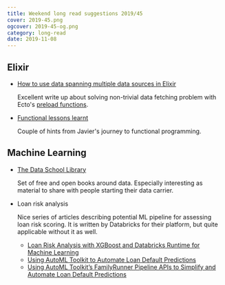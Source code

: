 ```yaml
---
title: Weekend long read suggestions 2019/45 
cover: 2019-45.png
ogcover: 2019-45-og.png
category: long-read
date: 2019-11-08
---
```


## Elixir

- [How to use data spanning multiple data sources in Elixir](https://medium.com/rekkiapp/how-to-use-data-spanning-multiple-data-sources-in-elixir-50f39c87d8fc)

    Excellent write up about solving non-trivial data fetching problem with Ecto's [preload functions](https://hexdocs.pm/ecto/Ecto.Query.html#preload/3-preload-functions).

- [Functional lessons learnt](https://8thlight.com/blog/javier-garc%C3%ADa/2019/10/29/functional-lessons.html)

    Couple of hints from Javier's journey to functional programming.

## Machine Learning

- [The Data School Library](https://dataschool.com/books/)

    Set of free and open books around data. Especially interesting as material to share with people starting their data carrier.

- Loan risk analysis

    Nice series of articles describing potential ML pipeline for assessing loan risk scoring. It is written by Databricks for their platform, but quite applicable without it as well.

    - [Loan Risk Analysis with XGBoost and Databricks Runtime for Machine Learning](https://databricks.com/blog/2018/08/09/loan-risk-analysis-with-xgboost-and-databricks-runtime-for-machine-learning.html)
    - [Using AutoML Toolkit to Automate Loan Default Predictions](https://databricks.com/blog/2019/09/10/using-automl-toolkit-to-automate-loan-default-predictions.html)
    - [Using AutoML Toolkit’s FamilyRunner Pipeline APIs to Simplify and Automate Loan Default Predictions](https://databricks.com/blog/2019/11/05/using-automl-toolkits-familyrunner-pipeline-apis-to-simplify-and-automate-loan-default-predictions.html)
